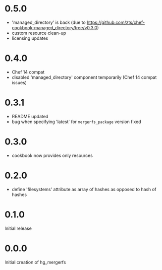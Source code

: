 # 0.5.0
- 'managed_directory' is back (due to https://github.com/zts/chef-cookbook-managed_directory/tree/v0.3.0)
- custom resource clean-up
- licensing updates

# 0.4.0
- Chef 14 compat
- disabled 'managed_directory' component temporarily (Chef 14 compat issues)

# 0.3.1
- README updated
- bug when specifying 'latest' for `mergerfs_package` version fixed

# 0.3.0
- cookbook now provides only resources

# 0.2.0
- define 'filesystems' attribute as array of hashes as opposed to hash of hashes

# 0.1.0
Initial release

# 0.0.0

Initial creation of hg_mergerfs
